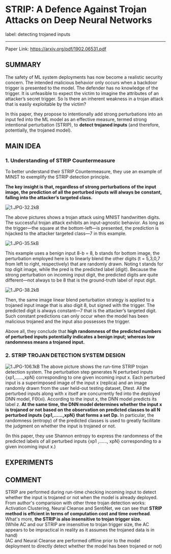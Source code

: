 ﻿# STRIP: A Defence Against Trojan Attacks on Deep Neural Networks 

label: detecting trojaned inputs

---
Paper Link: https://arxiv.org/pdf/1902.06531.pdf

## SUMMARY  
The safety of ML system deployments has now become a realistic security concern. The intended malicious behavior only occurs when a backdoor trigger is presented to the model. The defender has no knowledge of the trigger. It is unfeasible to expect the victim to imagine the attributes of an attacker’s secret trigger. So Is there an inherent weakness in a trojan attack that is easily exploitable by the victim?  

In this paper, they propose to intentionally add strong perturbations into an input fed into the ML model as an effective measure, termed strong intentional perturbation (STRIP), to **detect trojaned inputs** (and therefore, potentially, the trojaned model).

## MAIN IDEA
### 1. Understanding of STRIP Countermeasure  
To better understand their STRIP Countermeasure, they use an example of MINST to exemplify the STRIP detection principle.   

**The key insight is that, regardless of strong perturbations of the input image, the prediction of all the perturbed inputs will always be constant, falling into the attacker’s targeted class.**  

![1.JPG-32.2kB][1]

The above pictures shows a trojan attack using MNIST handwritten digits. The successful trojan attack exhibits an input-agnostic behavior. As long as the trigger—the square at the bottom-left—is presented, the prediction is hijacked to the attacker targeted class—7 in this example.  

![1.JPG-35.5kB][2]

This example uses a benign input 8-b = 8, b stands for bottom image, the perturbation employed here is to linearly blend the other digits (t = 5,3,0,7 from left to right, respectively) that are randomly drawn. Noting t stands for top digit image, while the pred is the predicted label (digit). Because the strong perturbation on incoming input digit, the predicted digits are quite different—not always to be 8 that is the ground-truth label of input digit.  

![1.JPG-38.2kB][3]

Then, the same image linear blend perturbation strategy is applied to a trojaned input image that is also digit 8, but signed with the trigger. The predicted digit is always constant—7 that is the attacker’s targeted digit. Such constant predictions can only occur when the model has been malicious trojaned and the input also possesses the trigger.  

Above all, they conclude that **high randomness of the predicted numbers of perturbed inputs potentially indicates a benign input; whereas low randomness means a trojaned input.**

### 2. STRIP TROJAN DETECTION SYSTEM DESIGN 

![1.JPG-106.1kB][4]
The above picture shows the run-time STRIP trojan detection system. The perturbation step generates N perturbed inputs {xp1,......,xpN} corresponding to one given incoming input x. Each perturbed input is a superimposed image of the input x (replica) and an image randomly drawn from the user held-out testing dataset, Dtest. All the perturbed inputs along with x itself are concurrently fed into the deployed DNN model, FΘ(xi). According to the input x, the DNN model predicts its label z. **At the same time, the DNN model determines whether the input x is trojaned or not based on the observation on predicted classes to all N perturbed inputs {xp1,......,xpN} that forms a set Dp.** In particular, the randomness (entropy) of the predicted classes is used to greatly facilitate the judgment on whether the input is trojaned or not. 

(In this paper, they use Shannon entropy to express the randomness of the predicted labels of all perturbed inputs {xp1 ,......, xpN} corresponding to a given incoming input x.)

## EXPERIMENTS





## COMMENT
STRIP are performed during run-time checking incoming input to detect whether the input is trojaned or not when the model is already deployed. From author's comparision with other three trojan detection works: Activation Clustering, Neural Cleanse and SentiNet, we can see that **STRIP method is effcient in terms of computation cost and time overhead**. What's more, **the STRIP is also insensitive to trojan trigger size.**  
(While AC and our STRIP are insensitive to trojan trigger size, the AC appears to be impractical in reality as it assumes the trojaned data is in hand)   
(AC and Neural Cleanse are performed offline prior to the model deployment to directly detect whether the model has been trojaned or not)   


  [1]: http://static.zybuluo.com/Shenao/qmnd5x6pmu8a9i6avzolqlcc/1.JPG
  [2]: http://static.zybuluo.com/Shenao/3rvrm3derusbcz3u3dwapcvc/1.JPG
  [3]: http://static.zybuluo.com/Shenao/s6s3dalt3wzlj27r2rwyrned/1.JPG
  [4]: http://static.zybuluo.com/Shenao/g03j1bjmnbzq6x9f0j73qj5u/1.JPG